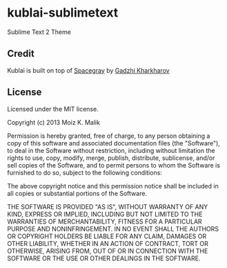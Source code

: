 kublai-sublimetext
==================

Sublime Text 2 Theme


## Credit 

Kublai is built on top of [Spacegray](https://github.com/kkga/spacegray) by [Gadzhi Kharkharov](https://github.com/kkga)


## License

Licensed under the MIT license.

Copyright (c) 2013 Moiz K. Malik

Permission is hereby granted, free of charge, to any person obtaining a copy of this software and associated documentation files (the "Software"), to deal in the Software without restriction, including without limitation the rights to use, copy, modify, merge, publish, distribute, sublicense, and/or sell copies of the Software, and to permit persons to whom the Software is furnished to do so, subject to the following conditions:

The above copyright notice and this permission notice shall be included in all copies or substantial portions of the Software.

THE SOFTWARE IS PROVIDED "AS IS", WITHOUT WARRANTY OF ANY KIND, EXPRESS OR IMPLIED, INCLUDING BUT NOT LIMITED TO THE WARRANTIES OF MERCHANTABILITY, FITNESS FOR A PARTICULAR PURPOSE AND NONINFRINGEMENT. IN NO EVENT SHALL THE AUTHORS OR COPYRIGHT HOLDERS BE LIABLE FOR ANY CLAIM, DAMAGES OR OTHER LIABILITY, WHETHER IN AN ACTION OF CONTRACT, TORT OR OTHERWISE, ARISING FROM, OUT OF OR IN CONNECTION WITH THE SOFTWARE OR THE USE OR OTHER DEALINGS IN THE SOFTWARE.
